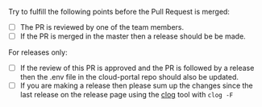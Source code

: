 Try to fulfill the following points before the Pull Request is merged:

- [ ] The PR is reviewed by one of the team members.
- [ ] If the PR is merged in the master then a release should be be made.

For releases only:

- [ ] If the review of this PR is approved and the PR is followed by a release then the .env file 
  in the cloud-portal repo should also be updated. 
- [ ] If you are making a release then please sum up the changes since the last release on the release page using the [clog](https://github.com/clog-tool/clog-cli) tool with `clog -F`
